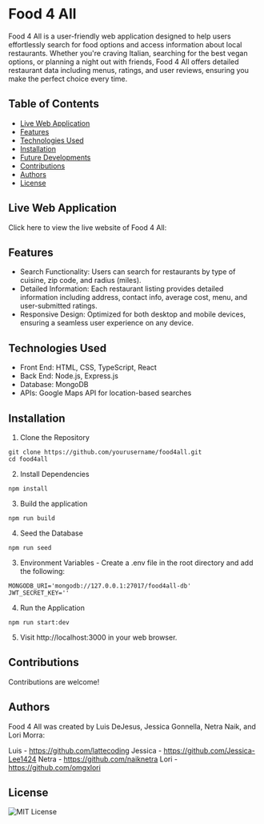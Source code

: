 # Food 4 All

Food 4 All is a user-friendly web application designed to help users effortlessly search for food options and access information about local restaurants. Whether you're craving Italian, searching for the best vegan options, or planning a night out with friends, Food 4 All offers detailed restaurant data including menus, ratings, and user reviews, ensuring you make the perfect choice every time.

## Table of Contents

- [Live Web Application](#live-web-application)
- [Features](#features)
- [Technologies Used](#technologies-used)
- [Installation](#installation)
- [Future Developments](#future-developments)
- [Contributions](#contributions)
- [Authors](#authors)
- [License](#license)


## Live Web Application
Click here to view the live website of Food 4 All:

## Features
- Search Functionality: Users can search for restaurants by type of cuisine, zip code, and radius (miles).
- Detailed Information: Each restaurant listing provides detailed information including address, contact info, average cost, menu, and user-submitted ratings.
- Responsive Design: Optimized for both desktop and mobile devices, ensuring a seamless user experience on any device.

## Technologies Used
- Front End: HTML, CSS, TypeScript, React
- Back End: Node.js, Express.js
- Database: MongoDB
- APIs: Google Maps API for location-based searches

## Installation

1. Clone the Repository

```
git clone https://github.com/yourusername/food4all.git
cd food4all
```

2. Install Dependencies

```
npm install
```

3. Build the application
```
npm run build
```

4. Seed the Database
```
npm run seed
```

3. Environment Variables - Create a .env file in the root directory and add the following:

```
MONGODB_URI='mongodb://127.0.0.1:27017/food4all-db'
JWT_SECRET_KEY=''
```

4. Run the Application

```
npm run start:dev
```

5. Visit http://localhost:3000 in your web browser.

## Contributions

Contributions are welcome!

## Authors

Food 4 All was created by Luis DeJesus, Jessica Gonnella, Netra Naik, and Lori Morra:

Luis - https://github.com/lattecoding
Jessica - https://github.com/Jessica-Lee1424
Netra - https://github.com/naiknetra
Lori - https://github.com/omgxlori

## License
![MIT License](https://img.shields.io/badge/License-MIT-yellow.svg)
